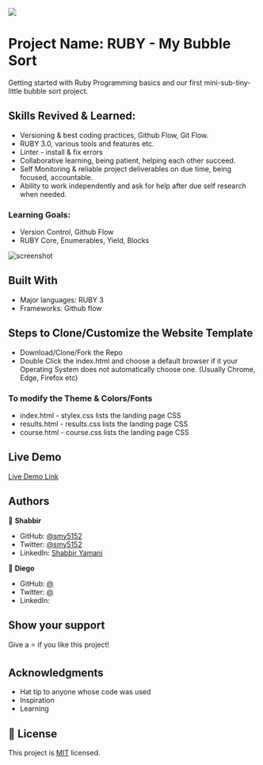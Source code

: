 ![](https://img.shields.io/badge/Microverse-blueviolet)

# Project Name: RUBY - My Bubble Sort

Getting started with Ruby Programming basics and our first mini-sub-tiny-little bubble sort project.

## Skills Revived & Learned:

- Versioning & best coding practices, Github Flow, Git Flow.
- RUBY 3.0, various tools and features etc.
- Linter - install & fix errors
- Collaborative learning, being patient, helping each other succeed.
- Self Monitoring & reliable project deliverables on due time, being focused, accountable.
- Ability to work independently and ask for help after due self research when needed.

### Learning Goals:

- Version Control, Github Flow
- RUBY Core, Enumerables, Yield, Blocks

![screenshot]()

## Built With

- Major languages: RUBY 3
- Frameworks: Github flow

## Steps to Clone/Customize the Website Template

- Download/Clone/Fork the Repo
- Double Click the index.html and choose a default browser if it your Operating System does not automatically choose one. (Usually Chrome, Edge, Firefox etc)

### To modify the Theme & Colors/Fonts

- index.html - stylex.css lists the landing page CSS
- results.html - results.css lists the landing page CSS
- course.html - course.css lists the landing page CSS

## Live Demo

[Live Demo Link](https://smy5152.github.io//)

## Authors

👤 **Shabbir**

- GitHub: [@smy5152](https://github.com/smy5152)
- Twitter: [@smy5152](https://twitter.com/smy5152)
- LinkedIn: [Shabbir Yamani](https://www.linkedin.com/in/shabbirmyamani/)

👤 **Diego**

- GitHub: [@](https://github.com/)
- Twitter: [@](https://twitter.com/)
- LinkedIn: [](https://www.linkedin.com/in/)

## Show your support

Give a ⭐️ if you like this project!

## Acknowledgments

- Hat tip to anyone whose code was used
- Inspiration
- Learning

## 📝 License

This project is [MIT](./LICENSE) licensed.

